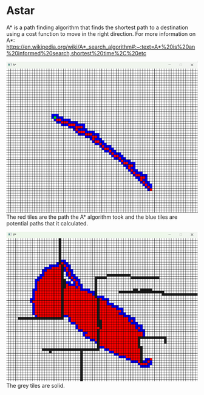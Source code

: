 # Astar

A* is a path finding algorithm that finds the shortest path to a destination using a cost function to move in the right direction. For more information on A*: https://en.wikipedia.org/wiki/A*_search_algorithm#:~:text=A*%20is%20an%20informed%20search,shortest%20time%2C%20etc

![screenshot](/docs/assets/Screenshot1.png)
The red tiles are the path the A* algorithm took and the blue tiles are potential paths that it calculated.


![screenshot](/docs/assets/Screenshot2.png)
The grey tiles are solid.




